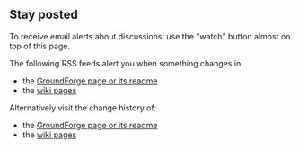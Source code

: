 Stay posted
-----------

To receive email alerts about discussions, use the "watch" button almost on top of this page.

The following RSS feeds alert you when something changes in:
* the [GroundForge page or its readme](https://github.com/d-bl/GroundForge/commits/gh-pages.atom)
* the [wiki pages](https://github.com/d-bl/GroundForge/wiki.atom)

Alternatively visit the change history of:
* the [GroundForge page or its readme](https://github.com/d-bl/GroundForge/commits/master)
* the [wiki pages](https://github.com/d-bl/GroundForge/wiki/_history)